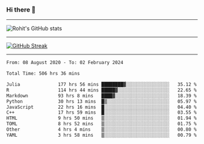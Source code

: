 ### Hi there 👋

<hr/>

![Rohit's GitHub stats](https://github-readme-stats.vercel.app/api?username=RohitRathore1&show_icons=true&theme=transparent)

<hr/>

[![GitHub Streak](http://github-readme-streak-stats.herokuapp.com?user=RohitRathore1&theme=dark&mode=weekly)](https://git.io/streak-stats)

<hr/>

<!--START_SECTION:waka-->

```txt
From: 08 August 2020 - To: 02 February 2024

Total Time: 506 hrs 36 mins

Julia              177 hrs 56 mins ████████▓░░░░░░░░░░░░░░░░   35.12 %
R                  114 hrs 44 mins █████▓░░░░░░░░░░░░░░░░░░░   22.65 %
Markdown           93 hrs 8 mins   ████▓░░░░░░░░░░░░░░░░░░░░   18.39 %
Python             30 hrs 13 mins  █▒░░░░░░░░░░░░░░░░░░░░░░░   05.97 %
JavaScript         22 hrs 16 mins  █░░░░░░░░░░░░░░░░░░░░░░░░   04.40 %
C++                17 hrs 59 mins  █░░░░░░░░░░░░░░░░░░░░░░░░   03.55 %
HTML               9 hrs 50 mins   ▒░░░░░░░░░░░░░░░░░░░░░░░░   01.94 %
TOML               8 hrs 52 mins   ▒░░░░░░░░░░░░░░░░░░░░░░░░   01.75 %
Other              4 hrs 4 mins    ▒░░░░░░░░░░░░░░░░░░░░░░░░   00.80 %
YAML               3 hrs 58 mins   ▒░░░░░░░░░░░░░░░░░░░░░░░░   00.79 %
```

<!--END_SECTION:waka-->
